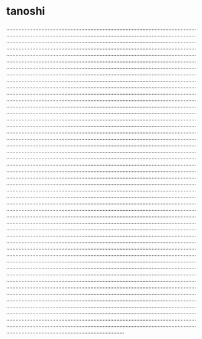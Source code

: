 # tanoshi
.................................................................................................................................................................................................................................................................................................................................................................................................................................................................................................................................................................................................................................................................................................................................................................................................................................................................................................................................................................................................................................................................................................................................................................................................................................................................................................................................................................................................................................................................................................................................................................................................................................................................................................................................................................................................................................................................................................................................................................................................................................................................................................................................................................................................................................................................................................................................................................................................................................................................................................................................................................................................................................................................................................................................................................................................................................................................................................................................................................................................................................................................................................................................................................................................................................................................................................................................................................................................................................................................................................................................................................................................................................................................................................................................................................................................................................................................................................................................................................................................................................................................................................................................................................................................................................................................................................................................................................................................................................................................................................................................................................................................................................................................................................................................................................................................................................................................................................................................................................................................................................................................................................................................................................................................................................................................................................................................................................................................................................................................................................................................................................................................................................................................................................................................................................................................................................................................................................................................................................................................................................................................................................................................................